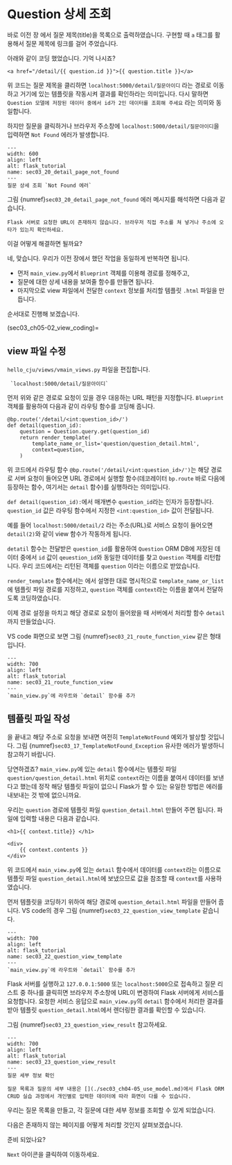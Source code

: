 # Question 상세 조회

바로 이전 장 [](sec03_ch05-01_make_question_list_and_read.md) 에서 질문 제목(title)을 목록으로 출력하였습니다. 구현할 때 `a` 태그를 활용해서 질문 제목에 링크를 걸어 주었습니다. 

아래와 같이 코딩 했었습니다.
기억 나시죠?

```{code} html
<a href="/detail/{{ question.id }}">{{ question.title }}</a>
```

위 코드는 질문 제목을 클리하면 `localhost:5000/detail/질문아이디` 라는 경로로 이동하고 
거기에 있는 템플릿을 작동시켜 결과를 확인하라는 의미입니다. 다시 말하면 ```Question 모델에 저장된 데이터 중에서 id가 2인 데이터를 조회해 주세요``` 라는 의미와 동일합니다.

하지만 질문을 클릭하거나 브라우저 주소창에 `localhost:5000/detail/질문아이디`을 입력하면 `Not Found` 에러가 발생합니다.

```{figure} ../../imgs/section03_building_fundamentals/sec03_20_detail_page_not_found.png
---
width: 600
align: left
alt: flask_tutorial
name: sec03_20_detail_page_not_found
---
질문 상세 조회 `Not Found 에러`
```

그림 {numref}`sec03_20_detail_page_not_found` 
에러 메시지를 해석하면 다음과 같습니다.

```Flask 서버로 요청한 URL이 존재하지 않습니다. 브라우저 직접 주소를 쳐 넣거나 주소에 오타가 있는지 확인하세요.```

이걸 어떻게 해결하면 될까요?

네, 맞습니다. 우리가 이전 장에서 했던 작업을 동일하게 반복하면 됩니다. 
- 먼저 `main_view.py`에서 `Blueprint` 객체를 이용해 경로를 정해주고, 
- 질문에 대한 상세 내용을 보여줄 함수를 만들면 됩니다.
- 마지막으로 view 파일에서 전달한 `context` 정보를 처리할 템플릿 `.html` 파일을 만듭니다.

순서대로 진행해 보겠습니다.

(sec03_ch05-02_view_coding)=
## view 파일 수정

`hello_cju/views/vmain_views.py` 파일을 편집합니다.

```{code} bash
 `localhost:5000/detail/질문아이디`
```

먼저 위와 같은 경로로 요청이 있을 경우 대응하는 URL 패턴을 지정합니다. `Blueprint` 객체를 활용하여 다음과 같이 라우팅 함수를 코딩해 줍니다.


```{code} python
@bp.route('/detail/<int:question_id>/')
def detail(question_id):
    question = Question.query.get(question_id)
    return render_template(
        template_name_or_list='question/question_detail.html',
        context=question,
    )
```

위 코드에서 라우팅 함수 `@bp.route('/detail/<int:question_id>/')`는 해당 경로로 서버 요청이 들어오면 URL 경로에서 실행할 함수(데코레이터 `bp.route` 바로 다음에 등장하는 함수, 여기서는 `detail` 함수)를 실행하라는 의미입니다.

`def detail(question_id):`에서 매개변수 `question_id`라는 인자가 등장합니다. 
`question_id` 값은 라우팅 함수에서 지정한 `<int:question_id>` 값이 전달됩니다.

예를 들어 `localhost:5000/detail/2` 라는 주소(URL)로 서비스 요청이 들어오면 `detail(2)`와 같이 view 함수가 작동하게 됩니다.

`detatil` 함수는 전달받은 `question_id`를 활용하여 `Question` ORM DB에 저장된 데이터 중에서 `id` 값이 `qeuestion_id`와 동일한 데이터를 찾고 `Question` 객체를 리턴합니다. 우리 코드에서는 리턴된 객체를 `question` 이라는 이름으로 받았습니다.

`render_template` 함수에서는 [](render_template_function)에서 설명한 대로 
명시적으로 `template_name_or_list`에 템플릿 파일 경로를 지정하고,
`question` 객체를 `context`라는 이름을 붙여서 전달하도록 코딩하였습니다.

이제 경로 설정을 마치고 해당 경로로 요청이 들어왔을 때 서버에서 처리할 함수 `detail`까지 만들었습니다.

VS code 화면으로 보면 그림 {numref}`sec03_21_route_function_view` 같은 형태입니다.

```{figure} ../../imgs/section03_building_fundamentals/sec03_21_route_function_view.png
---
width: 700
align: left
alt: flask_tutorial
name: sec03_21_route_function_view
---
`main_view.py`에 라우트와 `detail` 함수를 추가
```

## 템플릿 파일 작성
[](sec03_ch05-02_view_coding)을 끝내고 해당 주소로 요청을 보내면 여전히 `TemplateNotFound` 예외가 발상할 것입니다. 그림 {numref}`sec03_17_TemplateNotFound_Exception` 유사한 에러가 발생하니 참고하기 바랍니다.

당연하겠죠? `main_view.py`에 있는 `detail` 함수에서는 템플릿 파일 `question/question_detail.html`  위치로 `context`라는 이름을 붙여서 데이터를 보낸다고 했는데 정작 해당 템플릿 파일이 없으니 Flask가 할 수 있는 유일한 방법은 에러를 내보내는 것 밖에 없으니까요.

우리는 `question` 경로에 템플릿 파일 `question_detail.html`  만들어 주면 됩니다.
파일에 입력할 내용은 다음과 같습니다.

```{code} html
<h1>{{ context.title}} </h1>

<div>
    {{ context.contents }}
</div>
```

위 코드에서 `main_view.py`에 있는 `detail` 함수에서 데이터를 `context`라는 이름으로  템플릿 파일 `question_detail.html`에 보냈으므로 값을 참조할 때 `context`를 사용하였습니다.

먼저 템플릿을 코딩하기 위하여 해당 경로에 `question_detail.html` 파일을 만들어 줍니다.
VS code의 경우 그림 {numref}`sec03_22_question_view_template` 같습니다.

```{figure} ../../imgs/section03_building_fundamentals/sec03_22_question_view_template.png
---
width: 700
align: left
alt: flask_tutorial
name: sec03_22_question_view_template
---
`main_view.py`에 라우트와 `detail` 함수를 추가
```

Flask 서버를 실행하고 `127.0.0.1:5000` 또는 `localhost:5000`으로 접속하고
질문 리스트 중 하나를 클릭히면 브라우저 주소창에 URL이 변경하여 Flask 서버에게 서비스를 요청합니다.
요청한 서비스 응답으로 `main_view.py`의 `detail` 함수에서 처리한 결과를 받아 템플릿 `question_detail.html`에서 렌더링한 결과를 확인할 수 있습니다.

그림 {numref}`sec03_23_question_view_result` 참고하세요.

```{figure} ../../imgs/section03_building_fundamentals/sec03_23_question_view_result.png
---
width: 700
align: left
alt: flask_tutorial
name: sec03_23_question_view_result
---
질문 세부 정보 확인
```

```{note}
질문 목록과 질문의 세부 내용은 [](./sec03_ch04-05_use_model.md)에서 Flask ORM CRUD 실습 과정에서 개인별로 입력한 데이터에 따라 화면이 다를 수 있습니다.
```

우리는 질문 목록을 만들고, 각 질문에 대한 세부 정보를 조회할 수 있게 되었습니다.

다음은 존재하지 않는 페이지를 어떻게 처리할 것인지 살펴보겠습니다.

준비 되었나요? 

`Next` 아이콘을 클릭하여 이동하세요.